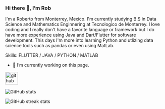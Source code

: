 ### Hi there 👋, I’m Rob
I'm a Roberto from Monterrey, Mexico. I'm currently studying B.S in Data Science and Mathematics Enginnering at Tecnologico de Monterrey. I love coding and I really don't have a favorite language or framework but I do have more experience using Java and Dart/Flutter for software development. This days I'm more into learning Python and utlizing data science tools such as pandas or even using MatLab.

Skills: FLUTTER / JAVA / PYTHON / MATLAB

- 🔭 I’m currently working on this page. 


[<img src='https://cdn.jsdelivr.net/npm/simple-icons@3.0.1/icons/github.svg' alt='github' height='40'>](https://github.com/rpribau)  

![GitHub stats](https://github-readme-stats.vercel.app/api?username=rpribau&show_icons=true)  

![GitHub streak stats](https://streak-stats.demolab.com/?user=rpribau)  



